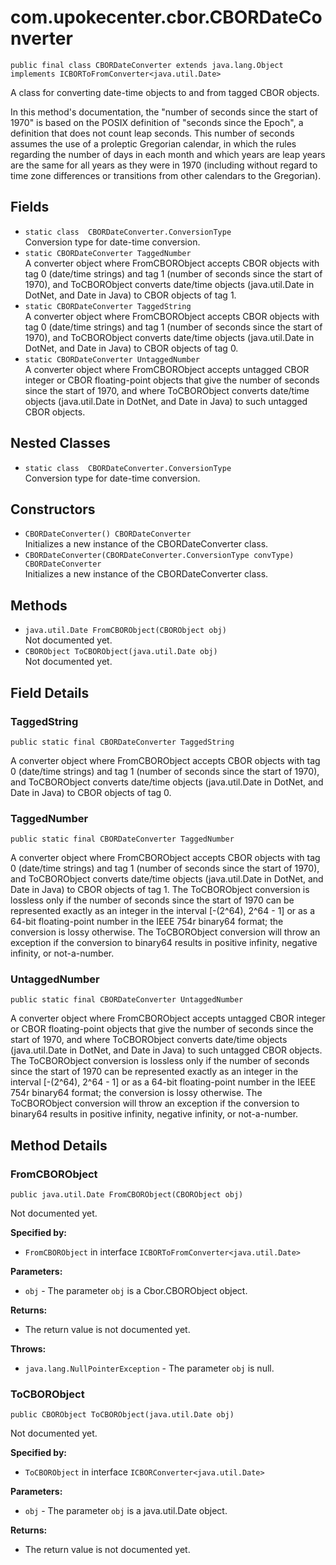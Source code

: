 # com.upokecenter.cbor.CBORDateConverter

    public final class CBORDateConverter extends java.lang.Object implements ICBORToFromConverter<java.util.Date>

<p>A class for converting date-time objects to and from tagged CBOR
  objects.</p> <p>In this method's documentation, the "number of seconds
  since the start of 1970" is based on the POSIX definition of "seconds
  since the Epoch", a definition that does not count leap seconds. This
 number of seconds assumes the use of a proleptic Gregorian calendar,
 in which the rules regarding the number of days in each month and
 which years are leap years are the same for all years as they were in
 1970 (including without regard to time zone differences or transitions
 from other calendars to the Gregorian).</p>

## Fields

* `static class  CBORDateConverter.ConversionType`<br>
 Conversion type for date-time conversion.
* `static CBORDateConverter TaggedNumber`<br>
 A converter object where FromCBORObject accepts CBOR objects with tag 0
 (date/time strings) and tag 1 (number of seconds since the start
 of 1970), and ToCBORObject converts date/time objects (java.util.Date
 in DotNet, and Date in Java) to CBOR objects of tag 1.
* `static CBORDateConverter TaggedString`<br>
 A converter object where FromCBORObject accepts CBOR objects with tag 0
 (date/time strings) and tag 1 (number of seconds since the start
 of 1970), and ToCBORObject converts date/time objects (java.util.Date
 in DotNet, and Date in Java) to CBOR objects of tag 0.
* `static CBORDateConverter UntaggedNumber`<br>
 A converter object where FromCBORObject accepts untagged CBOR integer or
 CBOR floating-point objects that give the number of seconds since
 the start of 1970, and where ToCBORObject converts date/time
 objects (java.util.Date in DotNet, and Date in Java) to such untagged
 CBOR objects.

## Nested Classes

* `static class  CBORDateConverter.ConversionType`<br>
 Conversion type for date-time conversion.

## Constructors

* `CBORDateConverter() CBORDateConverter`<br>
 Initializes a new instance of the CBORDateConverter class.
* `CBORDateConverter​(CBORDateConverter.ConversionType convType) CBORDateConverter`<br>
 Initializes a new instance of the CBORDateConverter class.

## Methods

* `java.util.Date FromCBORObject​(CBORObject obj)`<br>
 Not documented yet.
* `CBORObject ToCBORObject​(java.util.Date obj)`<br>
 Not documented yet.

## Field Details

### TaggedString
    public static final CBORDateConverter TaggedString
A converter object where FromCBORObject accepts CBOR objects with tag 0
 (date/time strings) and tag 1 (number of seconds since the start
 of 1970), and ToCBORObject converts date/time objects (java.util.Date
 in DotNet, and Date in Java) to CBOR objects of tag 0.
### TaggedNumber
    public static final CBORDateConverter TaggedNumber
A converter object where FromCBORObject accepts CBOR objects with tag 0
 (date/time strings) and tag 1 (number of seconds since the start
 of 1970), and ToCBORObject converts date/time objects (java.util.Date
 in DotNet, and Date in Java) to CBOR objects of tag 1. The
 ToCBORObject conversion is lossless only if the number of seconds
 since the start of 1970 can be represented exactly as an integer
 in the interval [-(2^64), 2^64 - 1] or as a 64-bit floating-point
 number in the IEEE 754r binary64 format; the conversion is lossy
 otherwise. The ToCBORObject conversion will throw an exception if
 the conversion to binary64 results in positive infinity, negative
 infinity, or not-a-number.
### UntaggedNumber
    public static final CBORDateConverter UntaggedNumber
A converter object where FromCBORObject accepts untagged CBOR integer or
 CBOR floating-point objects that give the number of seconds since
 the start of 1970, and where ToCBORObject converts date/time
 objects (java.util.Date in DotNet, and Date in Java) to such untagged
 CBOR objects. The ToCBORObject conversion is lossless only if the
 number of seconds since the start of 1970 can be represented
 exactly as an integer in the interval [-(2^64), 2^64 - 1] or as a
 64-bit floating-point number in the IEEE 754r binary64 format;
 the conversion is lossy otherwise. The ToCBORObject conversion
 will throw an exception if the conversion to binary64 results in
 positive infinity, negative infinity, or not-a-number.
## Method Details

### FromCBORObject
    public java.util.Date FromCBORObject​(CBORObject obj)
Not documented yet.

**Specified by:**

* <code>FromCBORObject</code> in interface <code>ICBORToFromConverter&lt;java.util.Date&gt;</code>

**Parameters:**

* <code>obj</code> - The parameter <code>obj</code> is a Cbor.CBORObject object.

**Returns:**

* The return value is not documented yet.

**Throws:**

* <code>java.lang.NullPointerException</code> - The parameter <code>obj</code> is null.

### ToCBORObject
    public CBORObject ToCBORObject​(java.util.Date obj)
Not documented yet.

**Specified by:**

* <code>ToCBORObject</code> in interface <code>ICBORConverter&lt;java.util.Date&gt;</code>

**Parameters:**

* <code>obj</code> - The parameter <code>obj</code> is a java.util.Date object.

**Returns:**

* The return value is not documented yet.
